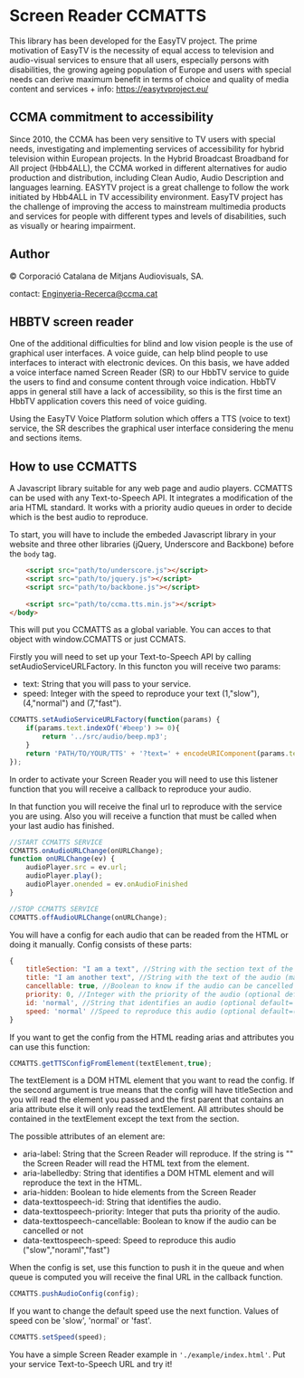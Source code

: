 # Screen Reader CCMATTS

This library has been developed for the EasyTV project.
The prime motivation of EasyTV is the necessity of equal access to television and audio-visual services to ensure that all users, especially persons with disabilities, the growing ageing population of Europe and users with special needs can derive maximum benefit in terms of choice and quality of media content and services + info:  https://easytvproject.eu/ 

## CCMA commitment to accessibility

Since 2010, the CCMA has been very sensitive to TV users with special needs, investigating and implementing services of accessibility for hybrid television within European projects. In the Hybrid Broadcast Broadband for All project (Hbb4ALL), the CCMA worked in different alternatives for audio production and distribution, including Clean Audio, Audio Description and languages learning. EASYTV project is a great challenge to follow the work initiated by Hbb4ALL in TV accessibility environment. EasyTV project has the challenge of improving the access to mainstream multimedia products and services for people with different types and levels of disabilities, such as visually or hearing impairment.

## Author
© Corporació Catalana de Mitjans Audiovisuals, SA.

contact: Enginyeria-Recerca@ccma.cat

## HBBTV screen reader

One of the additional difficulties for blind and low vision people is the use of graphical user interfaces. A voice guide, can help blind people to use interfaces to interact with electronic devices. On this basis, we have added a voice interface named Screen Reader (SR) to our HbbTV service to guide the users to find and consume content through voice indication. HbbTV apps in general still have a lack of accessibility, so this is the first time an HbbTV application covers this need of voice guiding.

Using the EasyTV Voice Platform solution which offers a TTS (voice to text) service, the SR describes the graphical user interface considering the menu and sections items.


## How to use CCMATTS

A Javascript library suitable for any web page and audio players. CCMATTS can be used with any Text-to-Speech API. It integrates a modification of the aria HTML standard. It works with a priority audio queues in order to decide which is the best audio to reproduce. 

To start, you will have to include the embeded Javascript library in your website and three other libraries (jQuery, Underscore and Backbone) before the ```body``` tag.

```HTML
    <script src="path/to/underscore.js"></script>
    <script src="path/to/jquery.js"></script>
    <script src="path/to/backbone.js"></script>
    
    <script src="path/to/ccma.tts.min.js"></script>
</body>
```

This will put you CCMATTS as a global variable. You can acces to that object with window.CCMATTS or just CCMATS.

Firstly you will need to set up your Text-to-Speech API by calling setAudioServiceURLFactory. In this functon you will receive two params:
* text: String that you will pass to your service.
* speed: Integer with the speed to reproduce your text (1,"slow"), (4,"normal") and (7,"fast").
````javascript
CCMATTS.setAudioServiceURLFactory(function(params) {
    if(params.text.indexOf('#beep') >= 0){
        return '../src/audio/beep.mp3';
    }
    return 'PATH/TO/YOUR/TTS' + '?text=' + encodeURIComponent(params.text) + '&lang=en&vol=100&rate=' + encodeURIComponent(params.speed);
});
````
In order to activate your Screen Reader you will need to use this listener function that you will receive a callback to reproduce your audio.

In that function you will receive the final url to reproduce with the service you are using. Also you will receive a function that must be called when your last audio has finished.

````javascript
//START CCMATTS SERVICE
CCMATTS.onAudioURLChange(onURLChange);
function onURLChange(ev) {
    audioPlayer.src = ev.url;
    audioPlayer.play();
    audioPlayer.onended = ev.onAudioFinished
}

//STOP CCMATTS SERVICE
CCMATTS.offAudioURLChange(onURLChange);
````
You will have a config for each audio that can be readed from the HTML or doing it manually. Config consists of these parts:
````javascript
{
    titleSection: "I am a text", //String with the section text of the audio (optional default="")
    title: "I am another text", //String with the text of the audio (mandatory)
    cancellable: true, //Boolean to know if the audio can be cancelled (optional default=true)
    priority: 0, //Integer with the priority of the audio (optional default=0)
    id: 'normal', //String that identifies an audio (optional default='normal')
    speed: 'normal' //Speed to reproduce this audio (optional default=('normal' or the value set in setSpeed function))
}
````
If you want to get the config from the HTML reading arias and attributes you can use this function:
````javascript
CCMATTS.getTTSConfigFromElement(textElement,true);
````
The textElement is a DOM HTML element that you want to read the config. If the second argument is true means that the config will have titleSection and you will read the element you passed and the first parent that contains an aria attribute else it will only read the textElement. All attributes should be contained in the textElement except the text from the section.

The possible attributes of an element are:
* aria-label: String that the Screen Reader will reproduce. If the string is "" the Screen Reader will read the HTML text from the element.
* aria-labelledby: String that identifies a DOM HTML element and will reproduce the text in the HTML.
* aria-hidden: Boolean to hide elements from the Screen Reader
* data-texttospeech-id: String that identifies the audio.
* data-texttospeech-priority: Integer that puts tha priority of the audio.
* data-texttospeech-cancellable: Boolean to know if the audio can be cancelled or not
* data-texttospeech-speed: Speed to reproduce this audio ("slow","noraml","fast")

When the config is set, use this function to push it in the queue and when queue is computed you will receive the final URL in the callback function.
````javascript
CCMATTS.pushAudioConfig(config);
````
If you want to change the default speed use the next function. Values of speed con be 'slow', 'normal' or 'fast'.
````javascript
CCMATTS.setSpeed(speed);
````
You have a simple Screen Reader example in ````'./example/index.html'````. Put your service Text-to-Speech URL and try it! 


